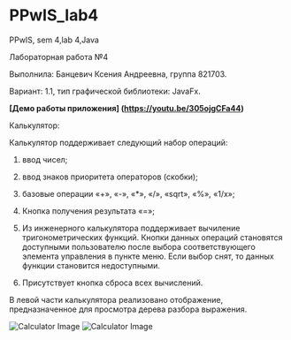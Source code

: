 # PPwIS_lab4
PPwIS, sem 4,lab 4,Java

Лабораторная работа №4

Выполнила: Банцевич Ксения Андреевна, группа 821703.

Вариант: 1.1, тип графической библиотеки: JavaFx.

**[Демо работы приложения] (https://youtu.be/305ojgCFa44)**

Калькулятор:

Калькулятор поддерживает следующий набор операций:

1. ввод чисел;

2. ввод знаков приоритета операторов (скобки);

3. базовые операции «+», «-», «*», «/», «sqrt», «%», «1/x»;

4. Кнопка получения результата «=»;

5. Из инженерного калькулятора  поддерживает вычиление тригонометрических функций.
Кнопки данных операций становятся доступными пользователю после выбора соответствующего элемента управления в пункте меню. Если выбор снят, то данных функции становится недоступными.

6.  Присутствует кнопка сброса всех вычислений. 

В левой части калькулятора реализовано отображение, предназначенное для просмотра дерева разбора выражения.

![Calculator Image](https://github.com/KsenyaBantsevich/PPwIS_lab4/raw/dev/calc.JPG)
![Calculator Image](https://github.com/KsenyaBantsevich/PPwIS_lab4/raw/dev/calculator.JPG)
